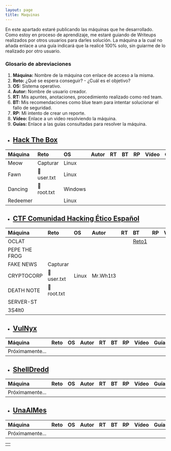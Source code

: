 ```yaml
---
layout: page
title: Maquinas
---
```


En este apartado estaré publicando las máquinas que he desarrollado. Como estoy en proceso de aprendizaje, me estaré guiando de Writeups realizados por otros usuarios para darles solución. La máquina a la cual no añada enlace a una guía indicará que la realicé 100% solo, sin guiarme de lo realizado por otro usuario.

### Glosario de abreviaciones

1.  **Máquina:** Nombre de la máquina con enlace de acceso a la misma.
2.  **Reto:** ¿Qué se espera conseguir? - ¿Cuál es el objetivo?
3.  **OS:** Sistema operativo.
4.  **Autor:** Nombre de usuario creador.
5.  **RT:** Mis apuntes, anotaciones, procedimiento realizado como red team.
6.  **BT:** Mis recomendaciones como blue team para intentar solucionar el fallo de seguridad.
7.  **RP:** Mi intento de crear un reporte.
8.  **Vídeo:** Enlace a un video resolviendo la máquina.
9.  **Guías:** Enlace a las guías consultadas para resolver la máquina.

* ## [Hack The Box](https://app.hackthebox.com/)

| Máquina | Reto | OS | Autor | RT | BT | RP | Vídeo | Guías |
|:--|:--|:--|:--|:--|:--|:--|:--|:--|
| Meow | Capturar  | Linux |
| Fawn| 🚩 user.txt | Linux |
| Dancing | 🚩 root.txt  | Windows |
| Redeemer |  | Linux |

* ## [CTF Comunidad Hacking Ético Español](https://ctf.comunidadhackingetico.es/challenges)

| Máquina | Reto | OS | Autor | RT | BT | RP | Vídeo | Guías |
|:--|:--|:--|:--|:--|:--|:--|:--|:--|
| OCLAT | | |   |   | [Reto1](https://4k4m1m3.github.io/blog/CTF-Reto1-OCLAT)|
| PEPE THE FROG |
| FAKE NEWS | Capturar
| CRYPTOCORP | 🚩 user.txt | Linux | Mr.Wh1t3 |
| DEATH NOTE | 🚩 root.txt
| SERVER-ST |
| 3S4lt0 |

* ## [VulNyx](https://vulnyx.com/)

| Máquina | Reto | OS | Autor | RT | BT | RP | Vídeo | Guías |
|:--|:--|:--|:--|:--|:--|:--|:--|:--|
| Próximamente... |

* ## [ShellDredd](https://shelldredd.github.io/maquinas-ctf)

| Máquina | Reto | OS | Autor | RT | BT | RP | Vídeo | Guías |
|:--|:--|:--|:--|:--|:--|:--|:--|:--|
| Próximamente... |

* ## [UnaAlMes](https://unaalmes.hispasec.com/challenges)

| Máquina | Reto | OS | Autor | RT | BT | RP | Vídeo | Guías |
|:--|:--|:--|:--|:--|:--|:--|:--|:--|
| Próximamente... |



|   |
|:--|
|   |
